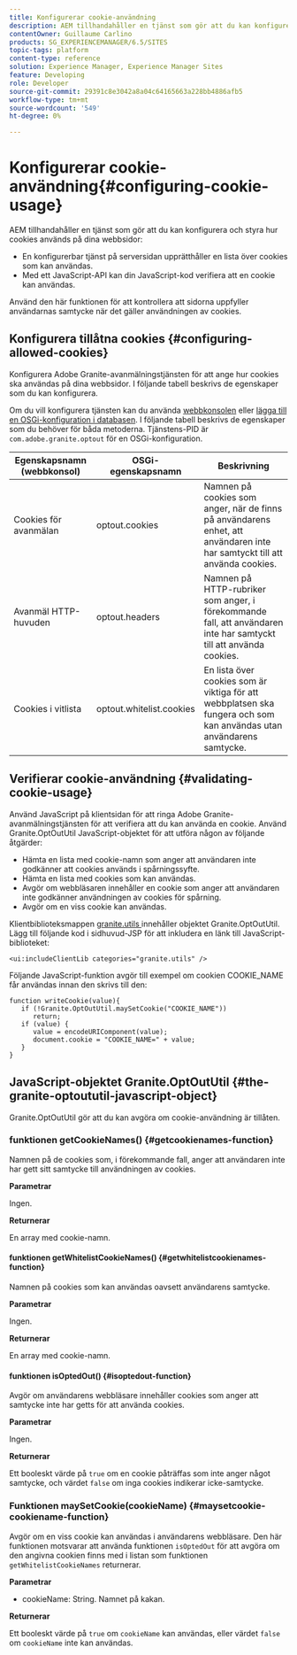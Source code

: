 ```yaml
---
title: Konfigurerar cookie-användning
description: AEM tillhandahåller en tjänst som gör att du kan konfigurera och styra hur cookies används med dina webbsidor.
contentOwner: Guillaume Carlino
products: SG_EXPERIENCEMANAGER/6.5/SITES
topic-tags: platform
content-type: reference
solution: Experience Manager, Experience Manager Sites
feature: Developing
role: Developer
source-git-commit: 29391c8e3042a8a04c64165663a228bb4886afb5
workflow-type: tm+mt
source-wordcount: '549'
ht-degree: 0%

---
```


# Konfigurerar cookie-användning{#configuring-cookie-usage}

AEM tillhandahåller en tjänst som gör att du kan konfigurera och styra hur cookies används på dina webbsidor:

* En konfigurerbar tjänst på serversidan upprätthåller en lista över cookies som kan användas.
* Med ett JavaScript-API kan din JavaScript-kod verifiera att en cookie kan användas.

Använd den här funktionen för att kontrollera att sidorna uppfyller användarnas samtycke när det gäller användningen av cookies.

## Konfigurera tillåtna cookies {#configuring-allowed-cookies}

Konfigurera Adobe Granite-avanmälningstjänsten för att ange hur cookies ska användas på dina webbsidor. I följande tabell beskrivs de egenskaper som du kan konfigurera.

Om du vill konfigurera tjänsten kan du använda [webbkonsolen](/help/sites-deploying/configuring-osgi.md#osgi-configuration-with-the-web-console) eller [lägga till en OSGi-konfiguration i databasen](/help/sites-deploying/configuring-osgi.md#adding-a-new-configuration-to-the-repository). I följande tabell beskrivs de egenskaper som du behöver för båda metoderna. Tjänstens-PID är `com.adobe.granite.optout` för en OSGi-konfiguration.

| Egenskapsnamn (webbkonsol) | OSGi-egenskapsnamn | Beskrivning |
|---|---|---|
| Cookies för avanmälan | optout.cookies | Namnen på cookies som anger, när de finns på användarens enhet, att användaren inte har samtyckt till att använda cookies. |
| Avanmäl HTTP-huvuden | optout.headers | Namnen på HTTP-rubriker som anger, i förekommande fall, att användaren inte har samtyckt till att använda cookies. |
| Cookies i vitlista | optout.whitelist.cookies | En lista över cookies som är viktiga för att webbplatsen ska fungera och som kan användas utan användarens samtycke. |

## Verifierar cookie-användning {#validating-cookie-usage}

Använd JavaScript på klientsidan för att ringa Adobe Granite-avanmälningstjänsten för att verifiera att du kan använda en cookie. Använd Granite.OptOutUtil JavaScript-objektet för att utföra någon av följande åtgärder:

* Hämta en lista med cookie-namn som anger att användaren inte godkänner att cookies används i spårningssyfte.
* Hämta en lista med cookies som kan användas.
* Avgör om webbläsaren innehåller en cookie som anger att användaren inte godkänner användningen av cookies för spårning.
* Avgör om en viss cookie kan användas.

Klientbiblioteksmappen [granite.utils ](/help/sites-developing/clientlibs.md#referencing-client-side-libraries) innehåller objektet Granite.OptOutUtil. Lägg till följande kod i sidhuvud-JSP för att inkludera en länk till JavaScript-biblioteket:

`<ui:includeClientLib categories="granite.utils" />`

Följande JavaScript-funktion avgör till exempel om cookien COOKIE_NAME får användas innan den skrivs till den:

```
function writeCookie(value){
   if (!Granite.OptOutUtil.maySetCookie("COOKIE_NAME"))
      return;
   if (value) {
      value = encodeURIComponent(value);
      document.cookie = "COOKIE_NAME=" + value;
   }
}
```

## JavaScript-objektet Granite.OptOutUtil {#the-granite-optoututil-javascript-object}

Granite.OptOutUtil gör att du kan avgöra om cookie-användning är tillåten.

### funktionen getCookieNames() {#getcookienames-function}

Namnen på de cookies som, i förekommande fall, anger att användaren inte har gett sitt samtycke till användningen av cookies.

**Parametrar**

Ingen.

**Returnerar**

En array med cookie-namn.

#### funktionen getWhitelistCookieNames() {#getwhitelistcookienames-function}

Namnen på cookies som kan användas oavsett användarens samtycke.

**Parametrar**

Ingen.

**Returnerar**

En array med cookie-namn.

#### funktionen isOptedOut() {#isoptedout-function}

Avgör om användarens webbläsare innehåller cookies som anger att samtycke inte har getts för att använda cookies.

**Parametrar**

Ingen.

**Returnerar**

Ett booleskt värde på `true` om en cookie påträffas som inte anger något samtycke, och värdet `false` om inga cookies indikerar icke-samtycke.

### Funktionen maySetCookie(cookieName) {#maysetcookie-cookiename-function}

Avgör om en viss cookie kan användas i användarens webbläsare. Den här funktionen motsvarar att använda funktionen `isOptedOut` för att avgöra om den angivna cookien finns med i listan som funktionen `getWhitelistCookieNames` returnerar.

**Parametrar**

* cookieName: String. Namnet på kakan.

**Returnerar**

Ett booleskt värde på `true` om `cookieName` kan användas, eller värdet `false` om `cookieName` inte kan användas.
